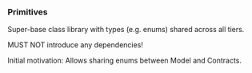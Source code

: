 ### Primitives
Super-base class library with types (e.g. enums) shared across all tiers.

MUST NOT introduce any dependencies!

Initial motivation: Allows sharing enums between Model and Contracts.